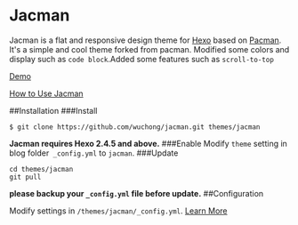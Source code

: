 # Jacman

Jacman is a flat and responsive design theme for [Hexo](http://zespia.tw/hexo/) based on [Pacman](https://github.com/A-limon/pacman).  
It's a simple and cool theme forked from pacman. Modified some colors and display such as `code block`.Added some features such as `scroll-to-top`

[Demo](http://wuchong.me/)

[How to Use Jacman](https://github.com/wuchong/jacman/wiki/How-To-Use-Jacman)


##Installation
###Install
```
$ git clone https://github.com/wuchong/jacman.git themes/jacman
```
**Jacman requires Hexo 2.4.5 and above.** 
###Enable
Modify `theme` setting in blog folder` _config.yml` to `jacman`.
###Update
```
cd themes/jacman
git pull
```
**please backup your `_config.yml` file before update.** 
##Configuration

Modify settings in  `/themes/jacman/_config.yml`.
[Learn More](https://github.com/wuchong/jacman/wiki)